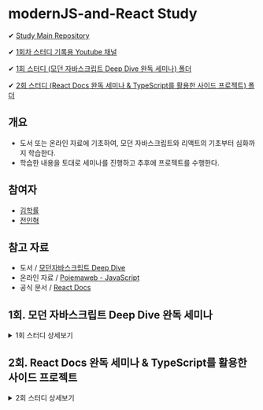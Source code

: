 # modernJS-and-React Study

✔ [Study Main Repository](https://github.com/wjs5025/modernJS-and-React)

✔ [1회차 스터디 기록용 Youtube 채널](https://www.youtube.com/channel/UCdUqEj-gmY_sbgHw9iqdSlg)

✔ [1회 스터디 (모던 자바스크립트 Deep Dive 완독 세미나) 폴더](https://github.com/wjs5025/modernJS-and-React/tree/main/1%ED%9A%8C.%20%EB%AA%A8%EB%8D%98%20%EC%9E%90%EB%B0%94%EC%8A%A4%ED%81%AC%EB%A6%BD%ED%8A%B8%20Deep%20Dive%20%EC%99%84%EB%8F%85%20%EC%84%B8%EB%AF%B8%EB%82%98)

✔ [2회 스터디 (React Docs 완독 세미나 & TypeScript를 활용한 사이드 프로젝트) 폴더](https://github.com/wjs5025/modernJS-and-React/tree/main/2%ED%9A%8C.%20React%20Docs%20%EC%99%84%EB%8F%85%20%EC%84%B8%EB%AF%B8%EB%82%98%20%26%20TypeScript%EB%A5%BC%20%ED%99%9C%EC%9A%A9%ED%95%9C%20%EC%82%AC%EC%9D%B4%EB%93%9C%20%ED%94%84%EB%A1%9C%EC%A0%9D%ED%8A%B8)

## 개요

- 도서 또는 온라인 자료에 기초하여, 모던 자바스크립트와 리액트의 기초부터 심화까지 학습한다.
- 학습한 내용을 토대로 세미나를 진행하고 추후에 프로젝트를 수행한다.

## 참여자

- [김학률](https://github.com/markyul)
- [전인혁](https://github.com/wjs5025)

## 참고 자료

- 도서 / [모던자바스크립트 Deep Dive](https://search.shopping.naver.com/book/catalog/32472713016?cat_id=50010881&frm=PBOKPRO&query=%EB%AA%A8%EB%8D%98%EC%9E%90%EB%B0%94%EC%8A%A4%ED%81%AC%EB%A6%BD%ED%8A%B8+Deep+Dive&NaPm=ct%3Dl82k1u2g%7Cci%3D699e60d79f3fc6564e41d41e0d0cd71ad3eae750%7Ctr%3Dboknx%7Csn%3D95694%7Chk%3D8593fab282db7a30b24a43d796ea325f382e56d6)
- 온라인 자료 / [Poiemaweb - JavaScript](https://poiemaweb.com/#:~:text=%ED%99%98%EA%B2%BD%EC%97%90%EC%84%9C%20Sass%20%EC%82%AC%EC%9A%A9%ED%95%98%EA%B8%B0-,JavaScript,-37%20lessons)
- 공식 문서 / [React Docs](https://ko.reactjs.org/docs/getting-started.html)

## 1회. 모던 자바스크립트 Deep Dive 완독 세미나

<details>
    <summary>1회 스터디 상세보기</summary>
    
### 진행 기간
- (목표) 2022.09.13(화) ~ 2022.11.05(월)
- 매주 월요일, 목요일 저녁 20시 세미나 및 간단한 회의 진행

### 규칙

- 모던 자바스크립트 Deep Dive (도서 또는 온라인 자료)를 토대로 매주 개인 학습 및 세미나를 진행한다.
- 스터디 참여자는 매주 2개 챕터를 발표하고 다른 2개의 챕터를 청강한다.
- 발표자는 청강자가 잘 이해하도록 자료를 준비하고, 청강자는 청강한 내용을 기록한다.
- 모든 발표자료와 기록물은 [1회 스터디 폴더](https://github.com/wjs5025/modernJS-and-React/tree/main/1%ED%9A%8C.%20%EB%AA%A8%EB%8D%98%20%EC%9E%90%EB%B0%94%EC%8A%A4%ED%81%AC%EB%A6%BD%ED%8A%B8%20Deep%20Dive%20%EC%99%84%EB%8F%85%20%EC%84%B8%EB%AF%B8%EB%82%98)에 저장한다.
- 2022.09.13 전에는 아래 챕터 목록의 "11. 객체와 변경불가성(Immutability)"까지 모두 읽고, 이후 "12. 함수"부터 차례로 세미나를 진행한다.
- 질문 또는 공유할만한 지식은 [Study Main Repository](https://github.com/wjs5025/modernJS-and-React) 내 [Issues](https://github.com/wjs5025/modernJS-and-React/issues)에서 관리한다.

    <details>
    <summary>
    챕터 목록 ex) 수행여부 (발표자) 0. 챕터 명
    </summary>
    
    <div markdown = "1">

  - [x] (개별) 1. 기본 개념과 동작 원리 이해의 중요성
  - [x] (개별) 2. 자바스크립트란?
  - [x] (개별) 3. 자바스크립트 개발 환경과 실행 방법
  - [x] (개별) 4. 브라우저 동작 원리
  - [x] (개별) 5. 자바스크립트의 기본 문법
  - [x] (개별) 6. 데이터 타입과 변수
  - [x] (개별) 7. 연산자
  - [x] (개별) 8. 제어문
  - [x] (개별) 9. 타입 변환과 단축 평가
  - [x] (개별) 10. 객체
  - [x] (개별) 11. 객체와 변경불가성(Immutability)
  - [x] (학률) 12. 함수
  - [x] (인혁) 13. 타입 체크
  - [x] (인혁) 14. 프로토타입
  - [x] (학률) 15. 스코프
  - [ ] (개별) 16. 보다 안정적인 자바스크립트 개발 환경을 위한 Strict mode
  - [x] (학률) 17. 함수 호출 방식에 의해 결정되는 this
  - [x] (인혁) 18. 실행 컨텍스트와 자바스크립트의 동작 원리
  - [x] (인혁) 19. 클로저
  - [x] (학률) 20. 자바스크립트 객체지향 프로그래밍
  - [x] (학률) 21. 빌트인 객체
  - [x] (인혁) 22. 전역 객체
  - [x] (학률) 23. Number 레퍼 객체
  - [x] (학률) 24. 수학 상수와 함수를 위한 Math 객체
  - [x] (학률) 25. 날짜와 시간을 위한 Date 객체
  - [x] (학률) 26. 정규표현식
  - [x] (인혁) 27. String 레퍼 객체
  - [x] (인혁) 28. 배열
  - [ ] (개별) 29. 자바스크립트 배열은 배열이 아니다
  - [x] (인혁) 30. 배열 고차 함수
  - [x] (학률) 31. 문서 객체 모델(Document Object Model)
  - [ ] (개별) 32. 동기식 처리 모델 vs 비동기식 처리 모델
  - [ ] (학률) 33. 이벤트 ---10/18 예정
  - [ ] (개별) 34. 디바이스의 방향 정보를 다루는 자바스크립트 이벤트
  - [ ] (인혁) 35. 비동기식 처리 모델과 Ajax ---10/18 예정
  - [ ] 36. REST(Representational State Transfer) API
  - [ ] 37. Single Page Application & Routing
    </div>
    </details>

</details>

## 2회. React Docs 완독 세미나 & TypeScript를 활용한 사이드 프로젝트

<details>
    <summary>2회 스터디 상세보기</summary>
    # 아직 미진행
</details>
